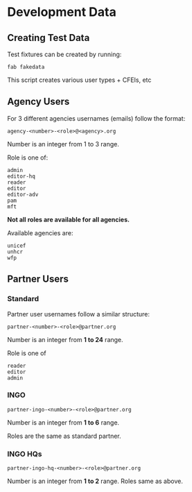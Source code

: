 # Development Data

## Creating Test Data

Test fixtures can be created by running:

```text
fab fakedata
```

This script creates various user types + CFEIs, etc

## Agency Users

For 3 different agencies usernames \(emails\) follow the format:

```text
agency-<number>-<role>@<agency>.org
```

Number is an integer from 1 to 3 range.

Role is one of:

```text
admin
editor-hq
reader
editor
editor-adv
pam
mft
```

**Not all roles are available for all agencies.**

Available agencies are:

```text
unicef
unhcr
wfp
```

## Partner Users

### Standard

Partner user usernames follow a similar structure:

```text
partner-<number>-<role>@partner.org
```

Number is an integer from **1 to 24** range.

Role is one of

```text
reader
editor
admin
```

### INGO

```text
partner-ingo-<number>-<role>@partner.org
```

Number is an integer from **1 to 6** range.

Roles are the same as standard partner.

### INGO HQs

```text
partner-ingo-hq-<number>-<role>@partner.org
```

Number is an integer from **1 to 2** range. Roles same as above.

